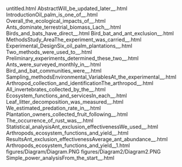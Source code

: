 untitled.html
AbstractWill_be_updated_later__.html
IntroductionOil_palm_is_one_of__.html
Overall_the_ecological_impacts_of__.html
Ants_dominate_terrestrial_biomass_Lach__.html
Birds_and_bats_have_direct__.html
Bird_bat_and_ant_exclusion__.html
MethodsStudy_AreaThe_experiment_was_carried__.html
Experimental_DesignSix_oil_palm_plantations__.html
Two_methods_were_used_to__.html
Preliminary_experiments_determined_these_two__.html
Ants_were_surveyed_monthly_in__.html
Bird_and_bat_communities_were__.html
Sampling_methodsEnvironmental_VariablesAt_the_experimental__.html
Arthropod_collection_and_identificationThe_arthropod__.html
All_invertebrates_collected_by_the__.html
Ecosystem_functions_and_servicesIn_each__.html
Leaf_litter_decomposition_was_measured__.html
We_estimated_predation_rate_in__.html
Plantation_owners_collected_fruit_following__.html
The_occurrence_of_rust_was__.html
Statistical_analysisAnt_exclusion_effectivenessWe_used__.html
Arthropods_ecosystem_functions_and_yield__.html
ResultsAnt_exclusion_effectivenessAverage_ant_abundance__.html
Arthropods_ecosystem_functions_and_yield__1.html
figures/Diagram/Diagram.PNG
figures/Diagram2/Diagram2.PNG
Simple_power_analysisFrom_the_start__.html
